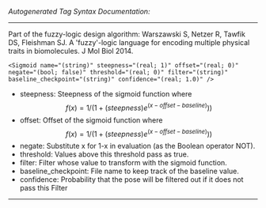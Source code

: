 _Autogenerated Tag Syntax Documentation:_

---
Part of the fuzzy-logic design algorithm: Warszawski S, Netzer R, Tawfik DS, Fleishman SJ. A 'fuzzy'-logic language for encoding multiple physical traits in biomolecules. J Mol Biol 2014.

```
<Sigmoid name="(string)" steepness="(real; 1)" offset="(real; 0)" negate="(bool; false)" threshold="(real; 0)" filter="(string)" baseline_checkpoint="(string)" confidence="(real; 1.0)" />
```

-   steepness: Steepness of the sigmoid function where $$f(x) = 1 / ( 1 + (steepness)e^{ (x - offset - baseline) } ) )$$
-   offset: Offset of the sigmoid function where $$f(x) = 1 / ( 1 + (steepness)e^{ (x - offset - baseline) } ) )$$
-   negate: Substitute x for 1-x in evaluation (as the Boolean operator NOT).
-   threshold: Values above this threshold pass as true.
-   filter: Filter whose value to transform with the sigmoid function.
-   baseline_checkpoint: File name to keep track of the baseline value.
-   confidence: Probability that the pose will be filtered out if it does not pass this Filter

---
